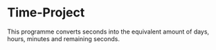 # Time-Project
This programme converts seconds into the equivalent amount of days, hours, minutes and remaining seconds.
